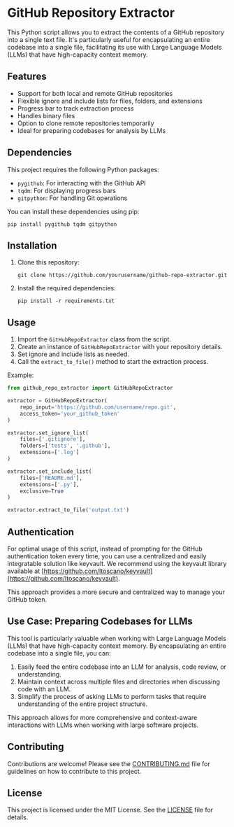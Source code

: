 # GitHub Repository Extractor

This Python script allows you to extract the contents of a GitHub repository into a single text file. It's particularly useful for encapsulating an entire codebase into a single file, facilitating its use with Large Language Models (LLMs) that have high-capacity context memory.

## Features

- Support for both local and remote GitHub repositories
- Flexible ignore and include lists for files, folders, and extensions
- Progress bar to track extraction process
- Handles binary files
- Option to clone remote repositories temporarily
- Ideal for preparing codebases for analysis by LLMs

## Dependencies

This project requires the following Python packages:

- `pygithub`: For interacting with the GitHub API
- `tqdm`: For displaying progress bars
- `gitpython`: For handling Git operations

You can install these dependencies using pip:

```
pip install pygithub tqdm gitpython
```

## Installation

1. Clone this repository:
   ```
   git clone https://github.com/yourusername/github-repo-extractor.git
   ```
2. Install the required dependencies:
   ```
   pip install -r requirements.txt
   ```

## Usage

1. Import the `GitHubRepoExtractor` class from the script.
2. Create an instance of `GitHubRepoExtractor` with your repository details.
3. Set ignore and include lists as needed.
4. Call the `extract_to_file()` method to start the extraction process.

Example:

```python
from github_repo_extractor import GitHubRepoExtractor

extractor = GitHubRepoExtractor(
    repo_input='https://github.com/username/repo.git',
    access_token='your_github_token'
)

extractor.set_ignore_list(
    files=['.gitignore'],
    folders=['tests', '.github'],
    extensions=['.log']
)

extractor.set_include_list(
    files=['README.md'],
    extensions=['.py'],
    exclusive=True
)

extractor.extract_to_file('output.txt')
```

## Authentication

For optimal usage of this script, instead of prompting for the GitHub authentication token every time, you can use a centralized and easily integratable solution like keyvault. We recommend using the keyvault library available at [https://github.com/ltoscano/keyvault](https://github.com/ltoscano/keyvault).

This approach provides a more secure and centralized way to manage your GitHub token.

## Use Case: Preparing Codebases for LLMs

This tool is particularly valuable when working with Large Language Models (LLMs) that have high-capacity context memory. By encapsulating an entire codebase into a single file, you can:

1. Easily feed the entire codebase into an LLM for analysis, code review, or understanding.
2. Maintain context across multiple files and directories when discussing code with an LLM.
3. Simplify the process of asking LLMs to perform tasks that require understanding of the entire project structure.

This approach allows for more comprehensive and context-aware interactions with LLMs when working with large software projects.

## Contributing

Contributions are welcome! Please see the [CONTRIBUTING.md](CONTRIBUTING.md) file for guidelines on how to contribute to this project.

## License

This project is licensed under the MIT License. See the [LICENSE](LICENSE) file for details.
